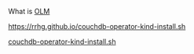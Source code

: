 

What is [OLM](https://rrhg.github.io/olm)

https://rrhg.github.io/couchdb-operator-kind-install.sh

[couchdb-operator-kind-install.sh](https://github.com/rrhg/rrhg.github.io/blob/master/couchdb-operator-kind-install.sh)
